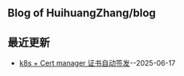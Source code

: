 ## Blog of HuihuangZhang/blog
## 最近更新
- [k8s + Cert manager 证书自动签发](https://github.com/HuihuangZhang/blog/issues/2)--2025-06-17
